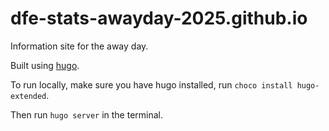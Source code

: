 # dfe-stats-awayday-2025.github.io

Information site for the away day.

Built using [hugo](https://gohugo.io/).

To run locally, make sure you have hugo installed, run `choco install hugo-extended`.

Then run `hugo server` in the terminal.
